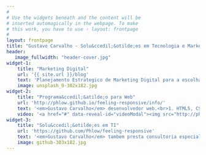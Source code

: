```yaml
---
#
# Use the widgets beneath and the content will be
# inserted automagically in the webpage. To make
# this work, you have to use › layout: frontpage
#
layout: frontpage
title: "Gustavo Carvalho - Solu&ccedil;&otilde;es em Tecnologia e Marketing Digital"
header:
   image_fullwidth: "header-cover.jpg"
widget-1:
    title: "Marketing Digital"
    url: '{{ site.url }}/blog'
    text: 'Planejamento Estrategico de Marketing Digital para a escolha dos melhores canais e definicao de estrategias de aquisicao de clientes. <em>Gustavo Carvalho</em> oferece servicos de marketing digital com foco em resultados.'
    image: unsplash_9-302x182.jpg
widget-2:
    title: "Programa&ccedil;&atilde;o para Web"
    url: 'http://phlow.github.io/feeling-responsive/info/'
    text: '<em>Gustavo Carvalho</em> desenvolvedor web.<br>1. HTML5, CSS3 e Javascript Ninja :)<br>2. Designs responsivos e cross browser.<br>3. Sites Estaticos ou Dinamicos.<br>4. Animacoes sem uso de flash.<br>5. Sites customizados e otimizados para o seu negocio,...'
    video: '<a href="#" data-reveal-id="videoModal"><img src="http://phlow.github.io/feeling-responsive/images/start-video-feeling-responsive-302x182.jpg" width="302" height="182" alt=""></a>'
widget-3:
    title: "Solu&ccedil;&otilde;es em TI"
    url: 'https://github.com/Phlow/feeling-responsive'
    text: '<em>Gustavo Carvalho</em> tambem presta consultoria especializada em TI, planejamento de infraestrutura de redes e sistemas de entretenimento domesticos. Entre em contato pelo Twitter <a href="http://twitter.com/carvalhogustavo">@carvalhogustavo</a>.'
    image: github-303x182.jpg
---
```



<!--<div id="videoModal" class="reveal-modal large" data-reveal="">
  <div class="flex-video widescreen vimeo" style="display: block;">
    <iframe width="1280" height="720" src="https://www.youtube.com/embed/3b5zCFSmVvU" frameborder="0" allowfullscreen></iframe>
  </div>
  <a class="close-reveal-modal">&#215;</a>
</div>-->